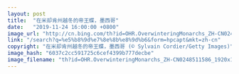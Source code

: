 ```yaml
---
layout: post
title:  "在米却肯州越冬的帝王蝶，墨西哥"
date:   "2019-11-24 16:00:00 +0800"
image_url: "http://cn.bing.com/th?id=OHR.OverwinteringMonarchs_ZH-CN0248511586_1920x1080.jpg&rf=LaDigue_1920x1080.jpg&pid=hp"
link: "/search?q=%e5%b8%9d%e7%8e%8b%e8%9d%b6&form=hpcapt&mkt=zh-cn"
copyright: "在米却肯州越冬的帝王蝶，墨西哥 (© Sylvain Cordier/Getty Images)"
image_hash: "6037c2cc591725c6cef4399b777decbe"
image_filename: "th?id=OHR.OverwinteringMonarchs_ZH-CN0248511586_1920x1080.jpg&rf=LaDigue_1920x1080.jpg&pid=hp"
---
```


